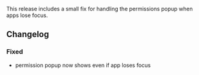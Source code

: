 This release includes a small fix for handling the permissions popup when apps lose focus.

## Changelog

### Fixed
- permission popup now shows even if app loses focus